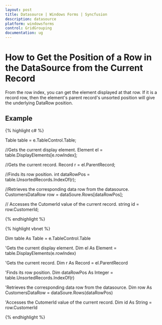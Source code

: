 ```yaml
---
layout: post
title: Datasource | Windows Forms | Syncfusion
description: datasource
platform: windowsforms
control: GridGrouping
documentation: ug
---
```


# How to Get the Position of a Row in the DataSource from the Current Record

From the row index, you can get the element displayed at that row. If it is a record row, then the element's parent record's unsorted position will give the underlying DataRow position. 

## Example



{% highlight c# %}

Table table = e.TableControl.Table;



//Gets the current display element.
Element el = table.DisplayElements[e.rowIndex];



//Gets the current record.
Record r = el.ParentRecord;



//Finds its row position.
int dataRowPos = table.UnsortedRecords.IndexOf(r);



//Retrieves the corresponding data row from the datasource.
CustomersDataRow row = dataSoure.Rows[dataRowPos];



// Accesses the CutomerId value of the current record.
string id = row.CustomerId;

{% endhighlight %}



{% highlight vbnet %}


Dim table As Table = e.TableControl.Table 



'Gets the current display element.
Dim el As Element = table.DisplayElements(e.rowIndex)



'Gets the current record. 
Dim r As Record = el.ParentRecord 



'Finds its row position.
Dim dataRowPos As Integer = table.UnsortedRecords.IndexOf(r)



'Retrieves the corresponding data row from the datasource. 
Dim row As CustomersDataRow = dataSoure.Rows(dataRowPos)



'Accesses the CutomerId value of the current record. 
Dim id As String = row.CustomerId


{% endhighlight  %}
